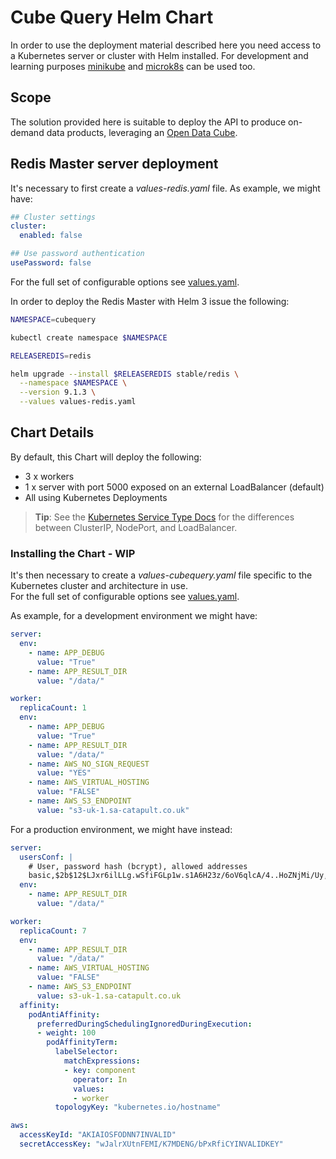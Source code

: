 # Cube Query Helm Chart

In order to use the deployment material described here you need access to a Kubernetes server or cluster with Helm installed. For development and learning purposes [minikube](https://kubernetes.io/docs/setup/learning-environment/minikube/) and [microk8s](https://microk8s.io/) can be used too.

## Scope

The solution provided here is suitable to deploy the API to produce on-demand data products, leveraging an [Open Data Cube](https://www.opendatacube.org/).

## Redis Master server deployment

It's necessary to first create a *values-redis.yaml* file. As example, we might have:

```yaml
## Cluster settings
cluster:
  enabled: false

## Use password authentication
usePassword: false
```

For the full set of configurable options see [values.yaml](https://github.com/helm/charts/blob/master/stable/redis/values.yaml).

In order to deploy the Redis Master with Helm 3 issue the following:

```bash
NAMESPACE=cubequery

kubectl create namespace $NAMESPACE

RELEASEREDIS=redis

helm upgrade --install $RELEASEREDIS stable/redis \
  --namespace $NAMESPACE \
  --version 9.1.3 \
  --values values-redis.yaml
```

## Chart Details

By default, this Chart will deploy the following:

- 3 x workers
- 1 x server with port 5000 exposed on an external LoadBalancer (default)
- All using Kubernetes Deployments

> **Tip**: See the [Kubernetes Service Type Docs](https://kubernetes.io/docs/concepts/services-networking/service/#publishing-services-service-types)
for the differences between ClusterIP, NodePort, and LoadBalancer.

### Installing the Chart - WIP

It's then necessary to create a *values-cubequery.yaml* file specific to the Kubernetes cluster and architecture in use.\
For the full set of configurable options see [values.yaml](values.yaml).

As example, for a development environment we might have:

```yaml
server:
  env:
    - name: APP_DEBUG
      value: "True"
    - name: APP_RESULT_DIR
      value: "/data/"

worker:
  replicaCount: 1
  env:
    - name: APP_DEBUG
      value: "True"
    - name: APP_RESULT_DIR
      value: "/data/"
    - name: AWS_NO_SIGN_REQUEST
      value: "YES"
    - name: AWS_VIRTUAL_HOSTING
      value: "FALSE"
    - name: AWS_S3_ENDPOINT
      value: "s3-uk-1.sa-catapult.co.uk"
```

For a production environment, we might have instead:

```yaml
server:
  usersConf: |
    # User, password hash (bcrypt), allowed addresses
    basic,$2b$12$LJxr6ilLLg.wSfiFGLp1w.s1A6H23z/6oV6qlcA/4..HoZNjMi/Uy,127.0.0.1;10.*
  env:
    - name: APP_RESULT_DIR
      value: "/data/"

worker:
  replicaCount: 7
  env:
    - name: APP_RESULT_DIR
      value: "/data/"
    - name: AWS_VIRTUAL_HOSTING
      value: "FALSE"
    - name: AWS_S3_ENDPOINT
      value: s3-uk-1.sa-catapult.co.uk
  affinity:
    podAntiAffinity:
      preferredDuringSchedulingIgnoredDuringExecution:
      - weight: 100
        podAffinityTerm:
          labelSelector:
            matchExpressions:
            - key: component
              operator: In
              values:
              - worker
          topologyKey: "kubernetes.io/hostname"

aws:
  accessKeyId: "AKIAIOSFODNN7INVALID"
  secretAccessKey: "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"
```
